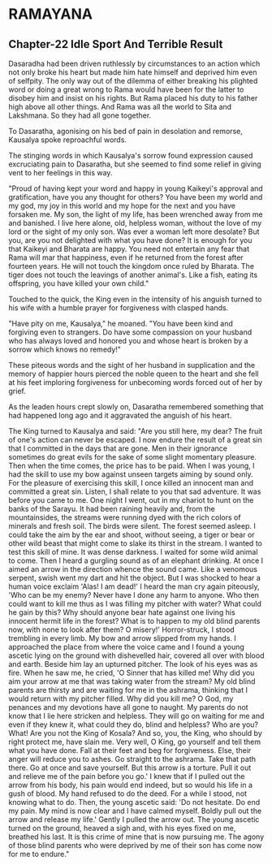 # RAMAYANA
## Chapter-22 Idle Sport And Terrible Result

Dasaradha had been driven ruthlessly by circumstances to an action which not only broke his heart but made him hate himself and deprived him even of selfpity. The only way out of the dilemma of either breaking his plighted word or doing a great wrong to Rama would have been for the latter to disobey him and insist on his rights. But Rama placed his duty to his father high above all other things. And Rama was all the world to Sita and Lakshmana. So they had all gone together.

To Dasaratha, agonising on his bed of pain in desolation and remorse, Kausalya spoke reproachful words.

The stinging words in which Kausalya's sorrow found expression caused excruciating pain to Dasaratha, but she seemed to find some relief in giving vent to her feelings in this way.

"Proud of having kept your word and happy in young Kaikeyi's approval and gratification, have you any thought for others? You have been my world and my god, my joy in this world and my hope for the next and you have forsaken me. My son, the light of my life, has been wrenched away from me and banished. I live here alone, old, helpless woman, without the love of my lord or the sight of my only son. Was ever a woman left more desolate? But you, are you not delighted with what you have done? It is enough for you that Kaikeyi and Bharata are happy. You need not entertain any fear that Rama will mar that happiness, even if he returned from the forest after fourteen years. He will not touch the kingdom once ruled by Bharata. The tiger does not touch the leavings of another animal's. Like a fish, eating its offspring, you have killed your own child."

Touched to the quick, the King even in the intensity of his anguish turned to his wife with a humble prayer for forgiveness with clasped hands.

"Have pity on me, Kausalya," he moaned. "You have been kind and forgiving even to strangers. Do have some compassion on your husband who has always loved and honored you and whose heart is broken by a sorrow which knows no remedy!"

These piteous words and the sight of her husband in supplication and the memory of happier hours pierced the noble queen to the heart and she fell at his feet imploring forgiveness for unbecoming words forced out of her by grief.

As the leaden hours crept slowly on, Dasaratha remembered something that had happened long ago and it aggravated the anguish of his heart.

The King turned to Kausalya and said: "Are you still here, my dear? The fruit of one's action can never be escaped. I now endure the result of a great sin that I committed in the days that are gone. Men in their ignorance sometimes do great evils for the sake of some slight momentary pleasure. Then when the time comes, the price has to be paid. When I was young, I had the skill to use my bow against unseen targets aiming by sound only. For the pleasure of exercising this skill, I once killed an innocent man and committed a great sin. Listen, I shall relate to you that sad adventure. It was before you came to me. One night I went, out in my chariot to hunt on the banks of the Sarayu. It had been raining heavily and, from the mountainsides, the streams were running dyed with the rich colors of minerals and fresh soil. The birds were silent. The forest seemed asleep. I could take the aim by the ear and shoot, without seeing, a tiger or bear or other wild beast that might come to slake its thirst in the stream. I wanted to test this skill of mine. It was dense darkness. I waited for some wild animal to come. Then I heard a gurgling sound as of an elephant drinking. At once I aimed an arrow in the direction whence the sound came. Like a venomous serpent, swish went my dart and hit the object. But I was shocked to hear a human voice exclaim 'Alas! I am dead!' I heard the man cry again piteously, 'Who can be my enemy? Never have I done any harm to anyone. Who then could want to kill me thus as I was filling my pitcher with water? What could he gain by this? Why should anyone bear hate against one living his innocent hermit life in the forest? What is to happen to my old blind parents now, with none to look after them? O misery!' Horror-struck, I stood trembling in every limb. My bow and arrow slipped from my hands. I approached the place from where the voice came and I found a young ascetic lying on the ground with dishevelled hair, covered all over with blood and earth. Beside him lay an upturned pitcher. The look of his eyes was as fire. When he saw me, he cried, 'O Sinner that has killed me! Why did you aim your arrow at me that was taking water from the stream? My old blind parents are thirsty and are waiting for me in the ashrama, thinking that I would return with my pitcher filled. Why did you kill me? O God, my penances and my devotions have all gone to naught. My parents do not know that I lie here stricken and helpless. They will go on waiting for me and even if they knew it, what could they do, blind and helpless? Who are you? What! Are you not the King of Kosala? And so, you, the King, who should by right protect me, have slain me. Very well, O King, go yourself and tell them what you have done. Fall at their feet and beg for forgiveness. Else, their anger will reduce you to ashes. Go straight to the ashrama. Take that path there. Go at once and save yourself. But this arrow is a torture. Pull it out and relieve me of the pain before you go.' I knew that if I pulled out the arrow from his body, his pain would end indeed, but so would his life in a gush of blood. My hand refused to do the deed. For a while I stood, not knowing what to do. Then, the young ascetic said: 'Do not hesitate. Do end my pain. My mind is now clear and I have calmed myself. Boldly pull out the arrow and release my life.' Gently I pulled the arrow out. The young ascetic turned on the ground, heaved a sigh and, with his eyes fixed on me, breathed his last. It is this crime of mine that is now pursuing me. The agony of those blind parents who were deprived by me of their son has come now for me to endure."